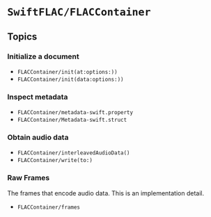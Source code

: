 
# ``SwiftFLAC/FLACContainer``

## Topics

### Initialize a document

- ``FLACContainer/init(at:options:))``
- ``FLACContainer/init(data:options:))``

### Inspect metadata

- ``FLACContainer/metadata-swift.property``
- ``FLACContainer/Metadata-swift.struct``

### Obtain audio data

- ``FLACContainer/interleavedAudioData()``
- ``FLACContainer/write(to:)``

### Raw Frames

The frames that encode audio data. This is an implementation detail.

- ``FLACContainer/frames``
